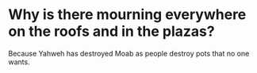 # Why is there mourning everywhere on the roofs and in the plazas?

Because Yahweh has destroyed Moab as people destroy pots that no one wants.

